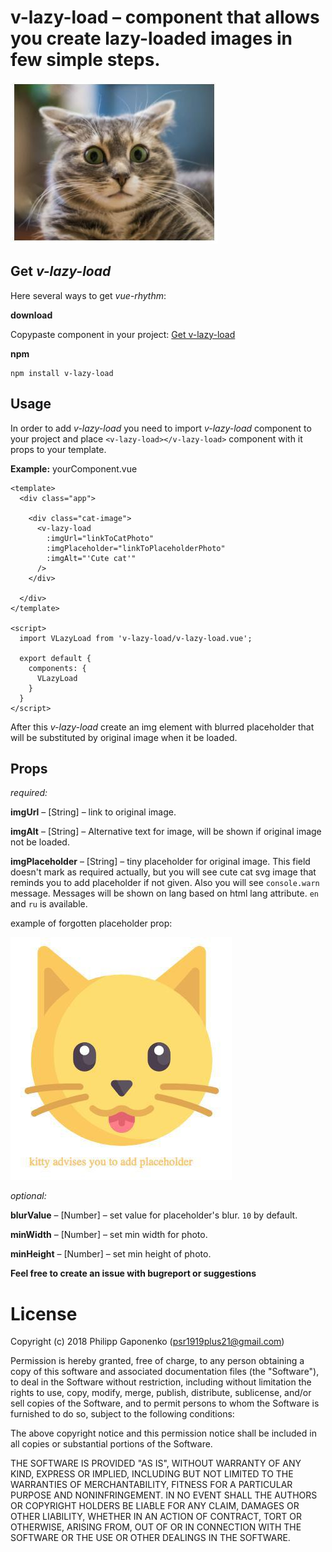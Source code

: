 # v-lazy-load – component that allows you create lazy-loaded images in few simple steps.

![v-lazy-load cat](https://raw.githubusercontent.com/psr1919plus21/v-lazy-load/production/img/cat_.jpg)

Get *v-lazy-load*
----------

Here several ways to get *vue-rhythm*:

**download**

Copypaste component in your project:
[Get v-lazy-load](https://raw.githubusercontent.com/psr1919plus21/v-lazy-load/production/v-lazy-load.vue)

**npm**

    npm install v-lazy-load


Usage
---------
In order to add *v-lazy-load*  you need to import *v-lazy-load* component to your project and place `<v-lazy-load></v-lazy-load>` component with it props to your template.

**Example:**
yourComponent.vue

    <template>
      <div class="app">

        <div class="cat-image">
          <v-lazy-load
            :imgUrl="linkToCatPhoto"
            :imgPlaceholder="linkToPlaceholderPhoto"
            :imgAlt="'Cute cat'"
          />
        </div>

      </div>
    </template>

    <script>
      import VLazyLoad from 'v-lazy-load/v-lazy-load.vue';

      export default {
        components: {
          VLazyLoad
        }
      }
    </script>


After this *v-lazy-load* create an img element with blurred placeholder that will be substituted by original image when it be loaded.


Props
---------

*required:*

**imgUrl** – [String] – link to original image.

**imgAlt** – [String] – Alternative text for image, will be shown if original image not be loaded.

**imgPlaceholder** – [String] – tiny placeholder for original image. This field doesn't mark as required actually, but you will see cute cat svg image that reminds you to add placeholder if not given. Also you will see `console.warn` message. Messages will be shown on lang based on html lang attribute. `en` and `ru` is available.

example of forgotten placeholder prop:

![v-lazy-load placehilder-cat](https://raw.githubusercontent.com/psr1919plus21/v-lazy-load/production/img/cat-advicer_.jpg)


*optional:*

**blurValue** – [Number] – set value for placeholder's blur. `10` by default.

**minWidth** – [Number] – set min width for photo.

**minHeight** – [Number] – set min height of photo.

**Feel free to create an issue with bugreport or suggestions**

License
=======

Copyright (c) 2018 Philipp Gaponenko (psr1919plus21@gmail.com)

Permission is hereby granted, free of charge, to any person obtaining a copy
of this software and associated documentation files (the "Software"), to deal
in the Software without restriction, including without limitation the rights
to use, copy, modify, merge, publish, distribute, sublicense, and/or sell
copies of the Software, and to permit persons to whom the Software is
furnished to do so, subject to the following conditions:

The above copyright notice and this permission notice shall be included in all
copies or substantial portions of the Software.

THE SOFTWARE IS PROVIDED "AS IS", WITHOUT WARRANTY OF ANY KIND, EXPRESS OR
IMPLIED, INCLUDING BUT NOT LIMITED TO THE WARRANTIES OF MERCHANTABILITY,
FITNESS FOR A PARTICULAR PURPOSE AND NONINFRINGEMENT. IN NO EVENT SHALL THE
AUTHORS OR COPYRIGHT HOLDERS BE LIABLE FOR ANY CLAIM, DAMAGES OR OTHER
LIABILITY, WHETHER IN AN ACTION OF CONTRACT, TORT OR OTHERWISE, ARISING FROM,
OUT OF OR IN CONNECTION WITH THE SOFTWARE OR THE USE OR OTHER DEALINGS IN THE
SOFTWARE.
